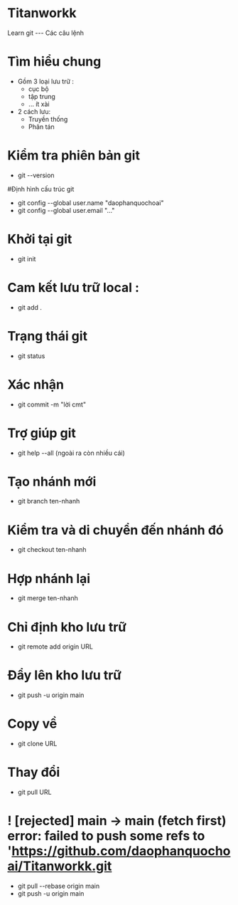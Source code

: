 # Titanworkk
Learn git --- Các câu lệnh
# Tìm hiểu chung
  - Gồm 3 loại lưu trữ  :
      + cục bộ
      + tập trung
      + ... ít xài
  - 2 cách lưu:
      + Truyền thống
      + Phân tán
# Kiểm tra phiên bản git
  - git --version

#Định hình cấu trúc git
  - git config --global user.name "daophanquochoai"
  - git config --global user.email "..."
# Khởi tại git
  - git init
# Cam kết lưu trữ local :
  - git add .
# Trạng thái git
  - git status
# Xác nhận 
  - git commit -m "lời cmt"
# Trợ giúp git
  - git help --all (ngoài ra còn nhiều cái)
# Tạo nhánh mới
  - git branch ten-nhanh
# Kiểm tra và di chuyển đến nhánh đó
  - git checkout ten-nhanh
# Hợp nhánh lại
  - git merge ten-nhanh
# Chỉ định kho lưu trữ 
  - git remote add origin URL
# Đẩy lên kho lưu trữ
  - git push -u origin main
# Copy về
  - git clone URL
# Thay đổi
  - git pull URL
# ! [rejected]        main -> main (fetch first) error: failed to push some refs to 'https://github.com/daophanquochoai/Titanworkk.git
  - git pull --rebase origin main
  - git push -u origin main
